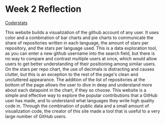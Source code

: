 # Week 2 Reflection

[Coderstats](https://coderstats.vercel.app)

This website builds a visualization of the github account of any user. It uses color and a combination of bar charts and pie charts to communicate the share of repositories written in each language, the amount of stars per repository, and the stars per language used. This is a data exploration tool, as you can enter a new github username into the search field, but there is no way to compare and contrast multiple users at once, which would allow users to get better understanding of their positioning among similar users. On the stars per repo chart, the use of decimals is distracting and causes clutter, but this is an exception to the rest of the page's clean and uncluttered appearance. The addition of the list of repositories at the bottom of the page allows the user to dive in deep and understand more about each datapoint in the chart, if they so choose. This website is a simple and effective way to explore the popular contributions that a GitHub user has made, and to understand what languages they write high quality code in. Through the combination of public data and a small amount of visualization code, the creator of this site made a tool that is useful to a very large number of GitHub users. 
